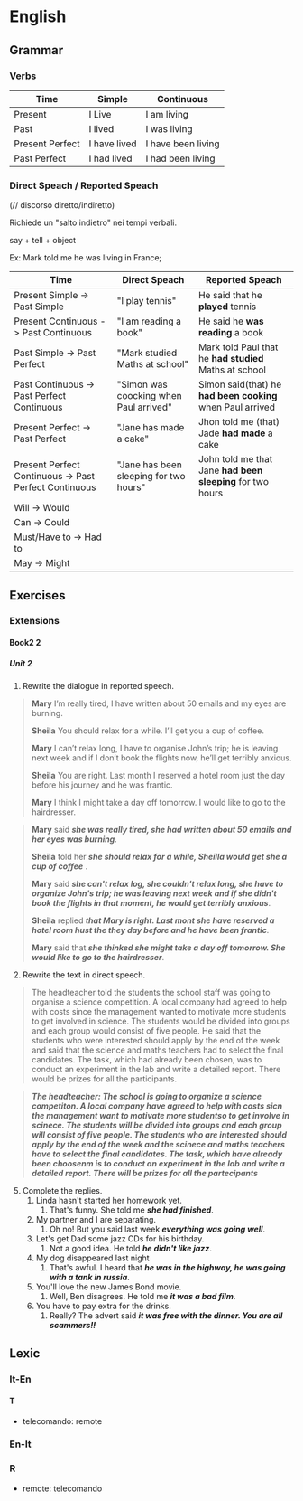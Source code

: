 # English

## Grammar
### Verbs
| Time            | Simple       | Continuous         |
|-----------------|--------------|--------------------|
| Present         | I Live       | I am living        |
| Past            | I lived      | I was living       |
| Present Perfect | I have lived | I have been living |
| Past Perfect    | I had lived  |I had been living   |

### Direct Speach / Reported Speach
(// discorso diretto/indiretto)

Richiede un "salto indietro" nei tempi verbali.

say + tell + object

Ex:
Mark told me he was living in France;

| Time | Direct Speach | Reported Speach|
|---------------|---------------|---------------|
|Present Simple -> Past Simple|"I play tennis"|He said that he **played** tennis|
|Present Continuous -> Past Continuous|"I am reading a book"|He said he **was reading** a book|
|Past Simple -> Past Perfect|"Mark studied Maths at school"|Mark told Paul that he **had studied** Maths at school|
|Past Continuous -> Past Perfect Continuous|"Simon was coocking when Paul arrived"|Simon said(that) he **had been cooking** when Paul arrived|
|Present Perfect -> Past Perfect|"Jane has made a cake"|Jhon told me (that) Jade **had made** a cake
|Present Perfect Continuous -> Past Perfect Continuous| "Jane has been sleeping for two hours"|John told me that Jane **had been sleeping** for two hours|
|Will -> Would|||
|Can -> Could|||
|Must/Have to -> Had to|||
|May -> Might|||

## Exercises
### Extensions
#### Book2 2
##### Unit 2
1. Rewrite the dialogue in reported speech.
> **Mary** I’m really tired, I have written about 50 emails and my eyes are burning.
>
> **Sheila** You should relax for a while. I’ll get you a cup of coffee.
>
> **Mary** I can’t relax long, I have to organise John’s trip; he is leaving next week and if I don’t book the flights now, he’ll get terribly anxious.
>
> **Sheila** You are right. Last month I reserved a hotel room just the day before his journey and he was frantic.
>
> **Mary** I think I might take a day off tomorrow. I would like to go to the hairdresser.

> **Mary** said ***she was really tired, she had written about 50 emails and her eyes was burning***.
>
> **Sheila** told her ***she should relax for a while, Sheilla would get she a cup of coffee*** .
>
> **Mary** said ***she can't relax log, she couldn't relax long, she have to organize John's trip; he was leaving next week and if she didn't book the flights in that moment, he would get terribly anxious***.
>
> **Sheila** replied ***that Mary is right. Last mont she have reserved a hotel room hust the they day before and he have been frantic***.
>
>**Mary** said that ***she thinked she might take a  day off tomorrow. She would like to go to the hairdresser***.

2. Rewrite the text in direct speech.
> The headteacher told the students the school
staff was going to organise a science
competition. A local company had agreed to
help with costs since the management wanted
to motivate more students to get involved in
science. The students would be divided into
groups and each group would consist of five
people. He said that the students who were
interested should apply by the end of the week
and said that the science and maths teachers
had to select the final candidates. The task,
which had already been chosen, was to conduct
an experiment in the lab and write a detailed
report. There would be prizes for all the
participants.

> ***The headteacher: The school is going to organize a science competiton. A local company have agreed to help with costs sicn the management want to motivate more studentso to get involve in scinece. The students will be divided into groups and each group will consist of five people. The students who are interested should apply by the end of the week and the scinece and maths teachers have to select the final candidates. The task, which have already been choosenm is to conduct an experiment in the lab and write a detailed report. There will be prizes for all the partecipants***

5. Complete the replies.
    1. Linda hasn't started her homework yet. 
       1. That's funny. She told me ***she had finished***.
    2. My partner and I are separating.
       1. Oh no! But you said last week ***everything was going well***.
    3. Let's get Dad some jazz CDs for his birthday.
       1. Not a good idea. He told ***he didn't like jazz***.
    4. My dog disappeared last night
       1. That's awful. I heard that ***he was in the highway, he was going with a tank in russia***.
    5. You'll love the new James Bond movie.
       1. Well, Ben disagrees. He told me ***it was a bad film***.
    6. You have to pay extra for the drinks.
       1. Really? The advert said ***it was free with the dinner. You are all scammers!!***

## Lexic
### It-En
#### T
- telecomando: remote
### En-It
### R
- remote: telecomando